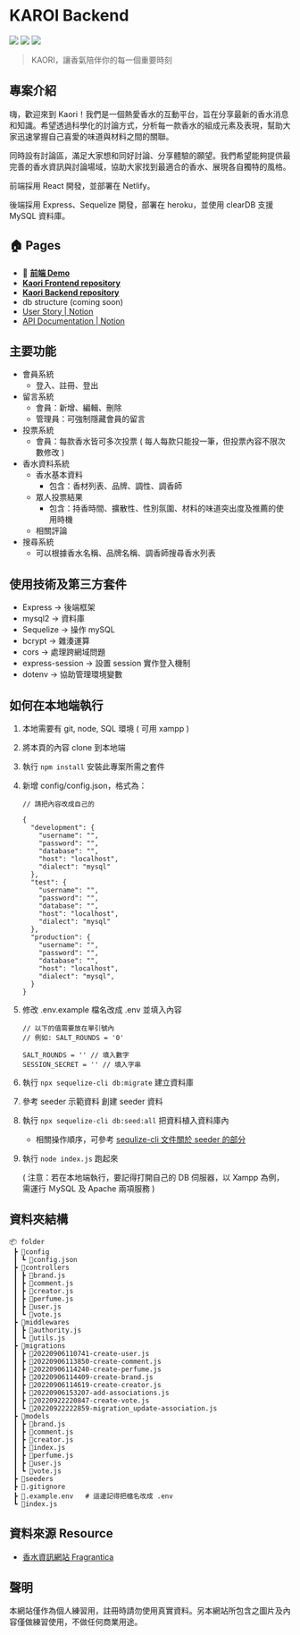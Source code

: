 # KAROI Backend

![](https://img.shields.io/badge/version-0.1.0-blue)
[![](https://img.shields.io/badge/API%20Documentation-Yes-brightgreen)](https://wise-vision-78f.notion.site/Kaori-API-9d7f7e8a6caa447298bc33a8f676b306)
[![](https://img.shields.io/badge/User%20Story-Yes-brightgreen)](https://wise-vision-78f.notion.site/Kaori-User-story-f0635b095f6c4e2b8cae52d104b81e13)

> KAORI，讓香氣陪伴你的每一個重要時刻


## 專案介紹
嗨，歡迎來到 Kaori！我們是一個熱愛香水的互動平台，旨在分享最新的香水消息和知識。希望透過科學化的討論方式，分析每一款香水的組成元素及表現，幫助大家迅速掌握自己喜愛的味道與材料之間的關聯。

同時設有討論區，滿足大家想和同好討論、分享體驗的願望。我們希望能夠提供最完善的香水資訊與討論場域，協助大家找到最適合的香水、展現各自獨特的風格。

前端採用 React 開發，並部署在 Netlify。

後端採用 Express、Sequelize 開發，部署在 heroku，並使用 clearDB 支援 MySQL 資料庫。

## 🏠 Pages
- 👀 [**前端 Demo**](https://kaori-frontend.netlify.app/)
- [**Kaori Frontend repository**](https://github.com/cokecodev/Kaori-frontend)
- [**Kaori Backend repository**](https://github.com/cokecodev/Kaori-backend)
- db structure (coming soon)
- [User Story | Notion](https://wise-vision-78f.notion.site/Kaori-User-story-f0635b095f6c4e2b8cae52d104b81e13)
- [API Documentation | Notion](https://wise-vision-78f.notion.site/Kaori-API-9d7f7e8a6caa447298bc33a8f676b306)

## 主要功能

- 會員系統
    - 登入、註冊、登出
- 留言系統
    - 會員：新增、編輯、刪除
    - 管理員：可強制隱藏會員的留言
- 投票系統
    - 會員：每款香水皆可多次投票 ( 每人每款只能投一筆，但投票內容不限次數修改 )
- 香水資料系統
    - 香水基本資料 
        - 包含：香材列表、品牌、調性、調香師
    - 眾人投票結果
        - 包含：持香時間、擴散性、性別氛圍、材料的味道突出度及推薦的使用時機
    - 相關評論
- 搜尋系統
    - 可以根據香水名稱、品牌名稱、調香師搜尋香水列表

## 使用技術及第三方套件
- Express → 後端框架
- mysql2 → 資料庫
- Sequelize → 操作 mySQL
- bcrypt  → 雜湊運算
- cors → 處理跨網域問題
- express-session → 設置 session 實作登入機制
- dotenv → 協助管理環境變數

## 如何在本地端執行
1. 本地需要有 git, node, SQL 環境 ( 可用 xampp ) 
2. 將本頁的內容 clone 到本地端
3. 執行 `npm install` 安裝此專案所需之套件
4. 新增 config/config.json，格式為：
    
    ```
    // 請把內容改成自己的
    
    {
      "development": {
        "username": "",
        "password": "",
        "database": "",
        "host": "localhost",
        "dialect": "mysql"
      },
      "test": {
        "username": "",
        "password": "",
        "database": "",
        "host": "localhost",
        "dialect": "mysql"
      },
      "production": {
        "username": "",
        "password": "",
        "database": "",
        "host": "localhost",
        "dialect": "mysql",
      }
    }
    ```
    
5. 修改 .env.example 檔名改成 .env 並填入內容
    
    ```
    // 以下的值需要放在單引號內
    // 例如: SALT_ROUNDS = '0'
    
    SALT_ROUNDS = '' // 填入數字
    SESSION_SECRET = '' // 填入字串
    
    ```
6. 執行 `npx sequelize-cli db:migrate` 建立資料庫
7. 參考 seeder 示範資料 創建 seeder 資料
8. 執行 `npx sequelize-cli db:seed:all` 把資料植入資料庫內
    - 相關操作順序，可參考 [ sequlize-cli 文件關於 seeder 的部分](https://sequelize.org/docs/v6/other-topics/migrations/#creating-the-first-seed)
9. 執行 `node index.js`  跑起來 
    
    ( 注意：若在本地端執行，要記得打開自己的 DB 伺服器，以 Xampp 為例，需運行 ＭySQL 及 Apache 兩項服務 )

## 資料夾結構

```
📦 folder
 ┣ 📂config
 ┃ ┗ 📜config.json
 ┣ 📂controllers
 ┃ ┣ 📜brand.js
 ┃ ┣ 📜comment.js
 ┃ ┣ 📜creator.js
 ┃ ┣ 📜perfume.js
 ┃ ┣ 📜user.js
 ┃ ┗ 📜vote.js
 ┣ 📂middlewares
 ┃ ┣ 📜authority.js
 ┃ ┗ 📜utils.js
 ┣ 📂migrations
 ┃ ┣ 📜20220906110741-create-user.js
 ┃ ┣ 📜20220906113850-create-comment.js
 ┃ ┣ 📜20220906114240-create-perfume.js
 ┃ ┣ 📜20220906114409-create-brand.js
 ┃ ┣ 📜20220906114619-create-creator.js
 ┃ ┣ 📜20220906153207-add-associations.js
 ┃ ┣ 📜20220922220847-create-vote.js
 ┃ ┗ 📜20220922222859-migration_update-association.js
 ┣ 📂models
 ┃ ┣ 📜brand.js
 ┃ ┣ 📜comment.js
 ┃ ┣ 📜creator.js
 ┃ ┣ 📜index.js
 ┃ ┣ 📜perfume.js
 ┃ ┣ 📜user.js
 ┃ ┗ 📜vote.js
 ┣ 📂seeders
 ┣ 📜.gitignore
 ┣ 📜.example.env   # 這邊記得把檔名改成 .env
 ┗ 📜index.js
```

## 資料來源 Resource
- [ 香水資訊網站 Fragrantica](https://www.fragrantica.com/)

## 聲明
 本網站僅作為個人練習用，註冊時請勿使用真實資料。另本網站所包含之圖片及內容僅做練習使用，不做任何商業用途。
